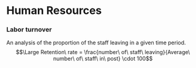 Human Resources
=====

### Labor turnover
An analysis of the proportion of the staff leaving in a given time period.
$$\Large Retention\ rate = \frac{number\ of\ staff\ leaving}{Average\ number\ of\ staff\ in\ post} \cdot 100$$
